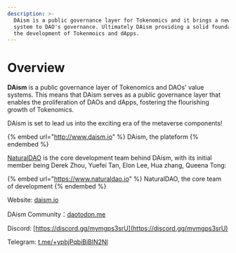 ```yaml
---
description: >-
  DAism is a public governance layer for Tokenomics and it brings a new value
  system to DAO's governance. Ultimately DAism providing a solid foundation for
  the development of Tokenmoics and dApps.
---
```


# Overview

**DAism** is a public governance layer of Tokenomics and DAOs' value systems. This means that DAism serves as a public governance layer that enables the proliferation of DAOs and dApps, fostering the flourishing growth of Tokenomics.&#x20;

DAism is set to lead us into the exciting era of the metaverse components!

{% embed url="http://www.daism.io" %}
DAism, the plateform
{% endembed %}

[NaturalDAO](https://app.gitbook.com/www.naturaldao.io) is the core development team behind DAism, with its initial member being Derek Zhou, Yuefei Tan, Elon Lee, Hua zhang, Queena Tong:

{% embed url="https://www.naturaldao.io" %}
NaturalDAO, the core team of development
{% endembed %}

Website: [daism.io](https://daism.io)

DAism Community：[daotodon.me](https://daotodon.me)

Discord: [https://discord.gg/mymgps3srU](https://discord.gg/mymgps3srU)

Telegram: [t.me/+ypbjPqbiBiBlN2Nl](https://t.me/+ypbjPqbiBiBlN2Nl)
